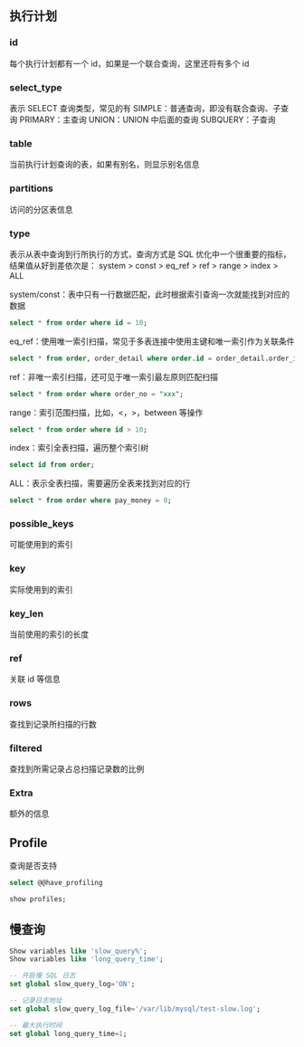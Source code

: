 ## 执行计划
### id
每个执行计划都有一个 id，如果是一个联合查询，这里还将有多个 id

### select_type
表示 SELECT 查询类型，常见的有
SIMPLE：普通查询，即没有联合查询、子查询
PRIMARY：主查询
UNION：UNION 中后面的查询
SUBQUERY：子查询

### table
当前执行计划查询的表，如果有别名，则显示别名信息

### partitions
访问的分区表信息

### type
表示从表中查询到行所执行的方式，查询方式是 SQL 优化中一个很重要的指标，结果值从好到差依次是：
system > const > eq_ref > ref > range > index > ALL

system/const：表中只有一行数据匹配，此时根据索引查询一次就能找到对应的数据
```sql
select * from order where id = 10;
```

eq_ref：使用唯一索引扫描，常见于多表连接中使用主键和唯一索引作为关联条件
```sql
select * from order, order_detail where order.id = order_detail.order_id;
```

ref：非唯一索引扫描，还可见于唯一索引最左原则匹配扫描
```sql
select * from order where order_no = "xxx";
```

range：索引范围扫描，比如，<，>，between 等操作
```sql
select * from order where id > 10;
```

index：索引全表扫描，遍历整个索引树
```sql
select id from order;
```

ALL：表示全表扫描，需要遍历全表来找到对应的行
```sql
select * from order where pay_money = 0;
```

### possible_keys
可能使用到的索引

### key
实际使用到的索引

### key_len
当前使用的索引的长度

### ref
关联 id 等信息

### rows
查找到记录所扫描的行数

### filtered
查找到所需记录占总扫描记录数的比例

### Extra
额外的信息


## Profile
查询是否支持
```sql
select @@have_profiling
```

```sql
show profiles;
```


## 慢查询
```sql
Show variables like 'slow_query%';
Show variables like 'long_query_time';
```

```sql
-- 开启慢 SQL 日志
set global slow_query_log='ON';

-- 记录日志地址
set global slow_query_log_file='/var/lib/mysql/test-slow.log';

-- 最大执行时间
set global long_query_time=1;
```
